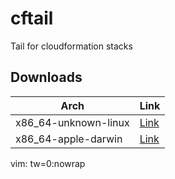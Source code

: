 # cftail

Tail for cloudformation stacks

## Downloads

| Arch                 | Link                                                                                                                                   |
| -------------------- | -------------------------------------------------------------------------------------------------------------------------------------- |
| x86_64-unknown-linux | [Link](https://gitlab.com/srwalker101/cftail/-/jobs/artifacts/main/raw/target/x86_64-unknown-linux-gnu/release/cftail?job=build_linux) |
| x86_64-apple-darwin  | [Link](https://gitlab.com/srwalker101/cftail/-/jobs/artifacts/main/raw/target/x86_64-apple-darwin/release/cftail?job=build_macos)      |

vim: tw=0:nowrap
